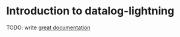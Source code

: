 # Introduction to datalog-lightning

TODO: write [great documentation](http://jacobian.org/writing/what-to-write/)
